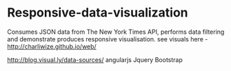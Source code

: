 # Responsive-data-visualization

Consumes JSON data from The New York Times API, performs data filtering and demonstrate produces responsive visualisation.
see visuals here - http://charliwize.github.io/web/


http://blog.visual.ly/data-sources/
angularjs
Jquery
Bootstrap
